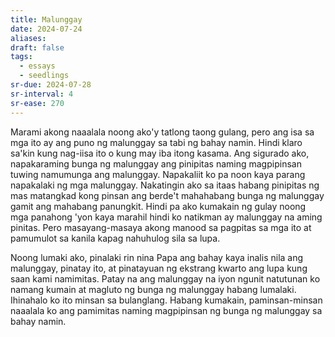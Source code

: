 ```yaml
---
title: Malunggay
date: 2024-07-24
aliases: 
draft: false
tags:
  - essays
  - seedlings
sr-due: 2024-07-28
sr-interval: 4
sr-ease: 270
---
```

Marami akong naaalala noong ako'y tatlong taong gulang, pero ang isa sa mga ito ay ang puno ng malunggay sa tabi ng bahay namin. Hindi klaro sa'kin kung nag-iisa ito o kung may iba itong kasama. Ang sigurado ako, napakaraming bunga ng malunggay ang pinipitas naming magpipinsan tuwing namumunga ang malunggay. Napakaliit ko pa noon kaya parang napakalaki ng mga malunggay. Nakatingin ako sa itaas habang pinipitas ng mas matangkad kong pinsan ang berde't mahahabang bunga ng malunggay gamit ang mahabang panungkit. Hindi pa ako kumakain ng gulay noong mga panahong 'yon kaya marahil hindi ko natikman ay malunggay na aming pinitas. Pero masayang-masaya akong manood sa pagpitas sa mga ito at pamumulot sa kanila kapag nahuhulog sila sa lupa.

Noong lumaki ako, pinalaki rin nina Papa ang bahay kaya inalis nila ang malunggay, pinatay ito, at pinatayuan ng ekstrang kwarto ang lupa kung saan kami namimitas. Patay na ang malunggay na iyon ngunit natutunan ko namang kumain at magluto ng bunga ng malunggay habang lumalaki. Ihinahalo ko ito minsan sa bulanglang. Habang kumakain, paminsan-minsan naaalala ko ang pamimitas naming magpipinsan ng bunga ng malunggay sa bahay namin.